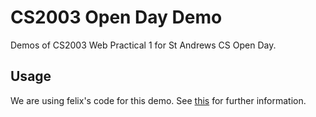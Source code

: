 # CS2003 Open Day Demo

Demos of CS2003 Web Practical 1 for St Andrews CS Open Day.

## Usage

We are using felix's code for this demo. See [this](felix-web01/README.md) for
further information.



<!--
vim:tw=80 cc=80
-->
